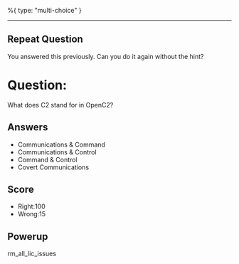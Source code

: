 %{
 type: "multi-choice"
}

---
## Repeat Question
You answered this previously.
Can you do it again without the hint?

# Question:
What does C2 stand for in OpenC2?

## Answers
- Communications & Command
- Communications & Control
- Command & Control
- Covert Communications


## Score
- Right:100
- Wrong:15

## Powerup
rm_all_lic_issues
